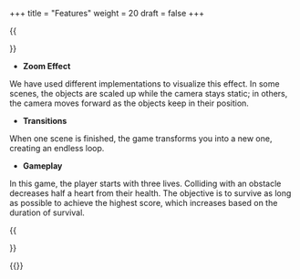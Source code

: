 +++
title = "Features"
weight = 20
draft = false
+++

{{<section title="Features">}}

* **Zoom Effect**

We have used different implementations to visualize this effect. In some scenes, 
the objects are scaled up while the camera stays static; in others,
the camera moves forward as the objects keep in their position.

* **Transitions**

When one scene is finished, the game transforms you into a new one, creating an endless loop.

* **Gameplay**

In this game, the player starts with three lives. Colliding with an obstacle decreases half a heart from their health. The objective is to survive as long as possible to achieve the highest score, which increases based on the duration of survival.

{{</section>}}


{{<mediathek id="aadb969e49a6b637ef8bd0ea37ca98a8" title="Preview">}}
